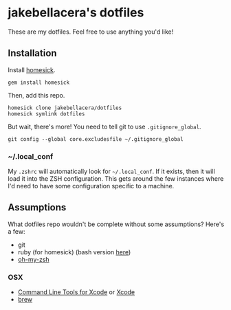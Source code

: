 # jakebellacera's dotfiles

These are my dotfiles. Feel free to use anything you'd like!

## Installation

Install [homesick][homesick].

    gem install homesick

Then, add this repo.

    homesick clone jakebellacera/dotfiles
    homesick symlink dotfiles

But wait, there's more! You need to tell git to use `.gitignore_global`.

    git config --global core.excludesfile ~/.gitignore_global

### ~/.local_conf

My `.zshrc` will automatically look for `~/.local_conf`. If it exists, then it will load it into the ZSH configuration. This gets around the few instances where I'd need to have some configuration specific to a machine.

## Assumptions

What dotfiles repo wouldn't be complete without some assumptions? Here's a few:

* git
* ruby (for homesick) (bash version [here][homeshick])
* [oh-my-zsh][oh-my-zsh]

### OSX

* [Command Line Tools for Xcode][xcode-cli] or [Xcode][xcode]
* [brew][homebrew]

[homesick]: https://github.com/technicalpickles/homesick
[homeshick]: https://github.com/andsens/homeshick
[oh-my-zsh]: https://github.com/robbyrussell/oh-my-zsh
[xcode]: http://itunes.apple.com/us/app/xcode/id497799835
[xcode-cli]: https://developer.apple.com/downloads
[homebrew]: http://brew.sh
